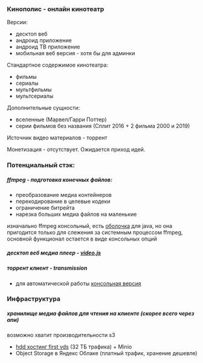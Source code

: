 ### Кинополис - онлайн кинотеатр

Версии:
- десктоп веб
- андроид приложение
- андроид ТВ приложение
- мобильная веб версия - хотя бы для админки

Стандартное содержимое кинотеатра:
- фильмы
- сериалы
- мультфильмы
- мультсериалы

Дополнительные сущности:
- вселенные (Марвел/Гарри Поттер)
- серии фильмов без названия (Сплит 2016 + 2 фильма 2000 и 2019)

Источник видео материалов - торрент

Монетизация - отсутствует. Ожидается приход идей.

### Потенциальный стэк:
##### ffmpeg - подготовка конечных файлов:
- преобразование медиа контейнеров
- перекодирование в целевые кодеки
- ограничение битрейта
- нарезка больших медиа файлов на маленькие

изначально ffmpeg консольный, есть [оболочка](https://github.com/bramp/ffmpeg-cli-wrapper) для java, но она пригодится только для слежения за системным процессом ffmpeg, основной функционал остается в виде консольных опций

##### десктоп веб медиа плеер - [video.js](https://videojs.com/)
##### торрент клиент - transmission
- для автоматической работы [консольная версия](https://cli-ck.io/transmission-cli-user-guide/)

### Инфраструктура
##### хранилище медиа файлов для чтения на клиенте (скорее всего через апи)
возможно хватит производительности s3
- [hdd хостинг first vds](https://firstvds.ru/storage-vds) (32 ТБ трафика) + Minio
- Object Storage в Яндекс Облаке (платный трафик, хранение дешевле)
